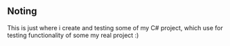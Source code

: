 ## Noting

This is just where i create and testing some of my C# project, which use for testing functionality of some my real project :)
